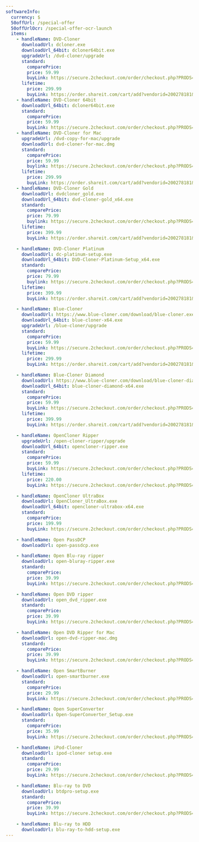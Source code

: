 ```yaml
---
softwareInfo:
  currency: $
  50offUrl: /special-offer
  50offUrlOcr: /special-offer-ocr-launch
  items:  
    - handleName: DVD-Cloner
      downloadUrl: dcloner.exe
      downloadUrl_64bit: dcloner64bit.exe
      upgradeUrl: /dvd-cloner/upgrade 
      standard:
        comparePrice:
        price: 59.99
        buyLink: https://secure.2checkout.com/order/checkout.php?PRODS=4537841&QTY=1&CART=1&CARD=1  
      lifetime:
        price: 299.99
        buyLink: https://order.shareit.com/cart/add?vendorid=200278181&PRODUCT[300965249]=1
    - handleName: DVD-Cloner 64bit
      downloadUrl_64bit: dcloner64bit.exe
      standard:
        comparePrice:
        price: 59.99
        buyLink: https://secure.2checkout.com/order/checkout.php?PRODS=4537841&QTY=1&CART=1&CARD=1       
    - handleName: DVD-Cloner for Mac   
      upgradeUrl: /dvd-copy-for-mac/upgrade
      downloadUrl: dvd-cloner-for-mac.dmg
      standard:
        comparePrice:
        price: 59.99
        buylink: https://secure.2checkout.com/order/checkout.php?PRODS=4537843&QTY=1&CART=1&CARD=1
      lifetime:
        price: 299.99
        buyLink: https://order.shareit.com/cart/add?vendorid=200278181&PRODUCT[300965250]=1            
    - handleName: DVD-Cloner Gold   
      downloadUrl: dvdcloner_gold.exe
      downloadUrl_64bit: dvd-cloner-gold_x64.exe
      standard:
        comparePrice:
        price: 79.99
        buylink: https://secure.2checkout.com/order/checkout.php?PRODS=4611015&QTY=1&CART=1&CARD=1
      lifetime:
        price: 399.99
        buyLink: https://order.shareit.com/cart/add?vendorid=200278181&PRODUCT[300965254]=1

    - handleName: DVD-Cloner Platinum   
      downloadUrl: dc-platinum-setup.exe
      downloadUrl_64bit: DVD-Cloner-Platinum-Setup_x64.exe
      standard:
        comparePrice:
        price: 79.99
        buylink: https://secure.2checkout.com/order/checkout.php?PRODS=4537842&QTY=1&CART=1&CARD=1
      lifetime:
        price: 399.99
        buyLink: https://order.shareit.com/cart/add?vendorid=200278181&PRODUCT[300965255]=1

    - handleName: Blue-Cloner
      downloadUrl: https://www.blue-cloner.com/download/blue-cloner.exe
      downloadUrl_64bit: blue-cloner-x64.exe
      upgradeUrl: /blue-cloner/upgrade 
      standard:
        comparePrice:
        price: 59.99
        buyLink: https://secure.2checkout.com/order/checkout.php?PRODS=4537844&QTY=1&CART=1&CARD=1
      lifetime:
        price: 299.99
        buyLink: https://order.shareit.com/cart/add?vendorid=200278181&PRODUCT[300965252]=1   

    - handleName: Blue-Cloner Diamond
      downloadUrl: https://www.blue-cloner.com/download/blue-cloner-diamond.exe
      downloadUrl_64bit: blue-cloner-diamond-x64.exe
      standard:
        comparePrice:
        price: 59.99
        buyLink: https://secure.2checkout.com/order/checkout.php?PRODS=4619914&QTY=1&CART=1&CARD=1
      lifetime:
        price: 399.99
        buyLink: https://order.shareit.com/cart/add?vendorid=200278181&PRODUCT[300965253]=1

    - handleName: OpenCloner Ripper 
      upgradeUrl: /open-cloner-ripper/upgrade
      downloadUrl_64bit: opencloner-ripper.exe
      standard:
        comparePrice:
        price: 59.99
        buyLink: https://secure.2checkout.com/order/checkout.php?PRODS=25223245&QTY=1&CART=1&CARD=1 
      lifetime:
        price: 220.00
        buyLink: https://secure.2checkout.com/order/checkout.php?PRODS=25223833&QTY=1&CART=1&CARD=1 

    - handleName: OpenCloner UltraBox
      downloadUrl: OpenCloner_UltraBox.exe
      downloadUrl_64bit: opencloner-ultrabox-x64.exe
      standard:
        comparePrice:
        price: 199.99
        buyLink: https://secure.2checkout.com/order/checkout.php?PRODS=4623143&QTY=1&CART=1&CARD=1

    - handleName: Open PassDCP
      downloadUrl: open-passdcp.exe

    - handleName: Open Blu-ray ripper
      downloadUrl: open-bluray-ripper.exe
      standard:
        comparePrice:
        price: 39.99
        buyLink: https://secure.2checkout.com/order/checkout.php?PRODS=4532806&QTY=1&CART=1&CARD=1  

    - handleName: Open DVD ripper
      downloadUrl: open_dvd_ripper.exe
      standard:
        comparePrice:
        price: 39.99
        buyLink: https://secure.2checkout.com/order/checkout.php?PRODS=4530800&QTY=1&CART=1&CARD=1   

    - handleName: Open DVD Ripper for Mac
      downloadUrl: open-dvd-ripper-mac.dmg
      standard:
        comparePrice:
        price: 39.99
        buyLink: https://secure.2checkout.com/order/checkout.php?PRODS=4566081&QTY=1&CART=1&CARD=1

    - handleName: Open SmartBurner
      downloadUrl: open-smartburner.exe
      standard:
        comparePrice:
        price: 29.99
        buyLink: https://secure.2checkout.com/order/checkout.php?PRODS=4601870&QTY=1&CART=1&CARD=1

    - handleName: Open SuperConverter
      downloadUrl: Open-SuperConverter_Setup.exe
      standard:
        comparePrice:
        price: 35.99
        buyLink: https://secure.2checkout.com/order/checkout.php?PRODS=4619918&QTY=1&CART=1&CARD=1

    - handleName: iPod-Cloner
      downloadUrl: ipod-cloner setup.exe
      standard:
        comparePrice:
        price: 29.99
        buyLink: https://secure.2checkout.com/order/checkout.php?PRODS=4558679&QTY=1&CART=1&CARD=1     

    - handleName: Blu-ray to DVD
      downloadUrl: btdpro-setup.exe
      standard:
        comparePrice:
        price: 39.99
        buyLink: https://secure.2checkout.com/order/checkout.php?PRODS=3239241&QTY=1&CART=1&CARD=1

    - handleName: Blu-ray to HDD
      downloadUrl: blu-ray-to-hdd-setup.exe
---
```

